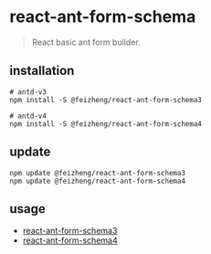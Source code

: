 # react-ant-form-schema
> React basic ant form builder.

## installation
```shell
# antd-v3
npm install -S @feizheng/react-ant-form-schema3

# antd-v4
npm install -S @feizheng/react-ant-form-schema4
```

## update
```shell
npm update @feizheng/react-ant-form-schema3
npm update @feizheng/react-ant-form-schema4
```

## usage
- [react-ant-form-schema3](./packages/v3/README.md)
- [react-ant-form-schema4](./packages/v4/README.md)